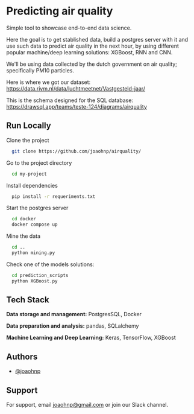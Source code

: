 
# Predicting air quality

Simple tool to showcase end-to-end data science. 

Here the goal is to get stablished data, build a postgres server with it and use such data to predict air quality in the next hour, by using different popular machine/deep learning solutions: XGBoost, RNN and CNN. 

We'll be using data collected by the dutch government on air quality; specifically PM10 particles. 

Here is where we got our dataset: https://data.rivm.nl/data/luchtmeetnet/Vastgesteld-jaar/

This is the schema designed for the SQL database: https://drawsql.app/teams/teste-124/diagrams/airquality


## Run Locally

Clone the project

```bash
  git clone https://github.com/joaohnp/airquality/
```

Go to the project directory

```bash
  cd my-project
```

Install dependencies

```bash
  pip install -r requeriments.txt
```

Start the postgres server

```bash
  cd docker
  docker compose up
```

Mine the data

```bash
  cd ..
  python mining.py
```
Check one of the models solutions:

```bash
  cd prediction_scripts
  python XGBoost.py
```


## Tech Stack

**Data storage and management:** PostgresSQL, Docker

**Data preparation and analysis:** pandas, SQLalchemy

**Machine Learning and Deep Learning:** Keras, TensorFlow, XGBoost


## Authors

- [@joaohnp](https://www.github.com/joaohnp)


## Support

For support, email joaohnp@gmail.com or join our Slack channel.

